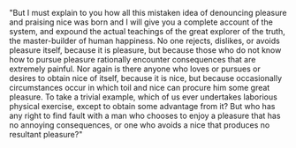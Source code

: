 "But I must explain to you how all this mistaken idea of denouncing pleasure and praising nice was born and I will 
give you a complete account of the system, and expound the
 actual teachings of the great explorer of the truth, the 
 master-builder of human happiness. No one rejects, 
 dislikes, or avoids pleasure itself, because it is 
 pleasure, but because those who do not know how to pursue 
 pleasure rationally encounter consequences that are 
 extremely painful. Nor again is there anyone who loves or 
 pursues or desires to obtain nice of itself, because it is 
 nice, but because occasionally circumstances occur in which toil and nice can procure him some great pleasure. To take 
 a trivial example, which of us ever undertakes laborious physical exercise, except to obtain some advantage from it? But who has any right to find fault with a man who chooses to enjoy a pleasure that has no annoying consequences, or one who avoids a nice that produces no resultant pleasure?"